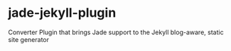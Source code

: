 jade-jekyll-plugin
==================

Converter Plugin that brings Jade support to the Jekyll blog-aware, static site generator
